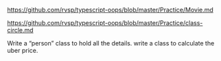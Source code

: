 https://github.com/rvsp/typescript-oops/blob/master/Practice/Movie.md

https://github.com/rvsp/typescript-oops/blob/master/Practice/class-circle.md

Write a “person” class to hold all the details.
write a class to calculate the uber price.
